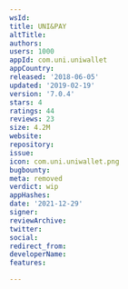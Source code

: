 ```yaml
---
wsId: 
title: UNI&PAY
altTitle: 
authors: 
users: 1000
appId: com.uni.uniwallet
appCountry: 
released: '2018-06-05'
updated: '2019-02-19'
version: '7.0.4'
stars: 4
ratings: 44
reviews: 23
size: 4.2M
website: 
repository: 
issue: 
icon: com.uni.uniwallet.png
bugbounty: 
meta: removed
verdict: wip
appHashes: 
date: '2021-12-29'
signer: 
reviewArchive: 
twitter: 
social: 
redirect_from: 
developerName: 
features: 

---
```


